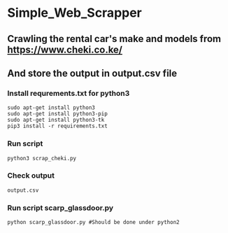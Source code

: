 # Simple_Web_Scrapper
## Crawling the rental car's make and models from https://www.cheki.co.ke/
## And store the output in output.csv file

### Install requrements.txt for python3
    sudo apt-get install python3
    sudo apt-get install python3-pip
    sudo apt-get install python3-tk
    pip3 install -r requirements.txt
    
### Run script
    python3 scrap_cheki.py
    
### Check output
    output.csv

### Run script scarp_glassdoor.py
    python scarp_glassdoor.py #Should be done under python2  

